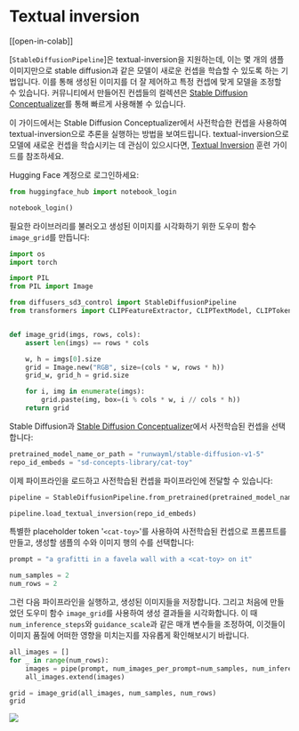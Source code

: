 # Textual inversion

[[open-in-colab]]

[`StableDiffusionPipeline`]은  textual-inversion을 지원하는데, 이는 몇 개의 샘플 이미지만으로 stable diffusion과 같은 모델이 새로운 컨셉을 학습할 수 있도록 하는 기법입니다. 이를 통해 생성된 이미지를 더 잘 제어하고 특정 컨셉에 맞게 모델을 조정할 수 있습니다. 커뮤니티에서 만들어진 컨셉들의 컬렉션은 [Stable Diffusion Conceptualizer](https://huggingface.co/spaces/sd-concepts-library/stable-diffusion-conceptualizer)를 통해 빠르게 사용해볼 수 있습니다.

이 가이드에서는 Stable Diffusion Conceptualizer에서 사전학습한 컨셉을 사용하여 textual-inversion으로 추론을 실행하는 방법을 보여드립니다. textual-inversion으로 모델에 새로운 컨셉을 학습시키는 데 관심이 있으시다면,  [Textual Inversion](./training/text_inversion)  훈련 가이드를 참조하세요.

Hugging Face 계정으로 로그인하세요:

```py
from huggingface_hub import notebook_login

notebook_login()
```

필요한 라이브러리를 불러오고 생성된 이미지를 시각화하기 위한 도우미 함수 `image_grid`를 만듭니다:

```py
import os
import torch

import PIL
from PIL import Image

from diffusers_sd3_control import StableDiffusionPipeline
from transformers import CLIPFeatureExtractor, CLIPTextModel, CLIPTokenizer


def image_grid(imgs, rows, cols):
    assert len(imgs) == rows * cols

    w, h = imgs[0].size
    grid = Image.new("RGB", size=(cols * w, rows * h))
    grid_w, grid_h = grid.size

    for i, img in enumerate(imgs):
        grid.paste(img, box=(i % cols * w, i // cols * h))
    return grid
```

Stable Diffusion과 [Stable Diffusion Conceptualizer](https://huggingface.co/spaces/sd-concepts-library/stable-diffusion-conceptualizer)에서 사전학습된 컨셉을 선택합니다:

```py
pretrained_model_name_or_path = "runwayml/stable-diffusion-v1-5"
repo_id_embeds = "sd-concepts-library/cat-toy"
```

이제 파이프라인을 로드하고 사전학습된 컨셉을 파이프라인에 전달할 수 있습니다:

```py
pipeline = StableDiffusionPipeline.from_pretrained(pretrained_model_name_or_path, torch_dtype=torch.float16).to("cuda")

pipeline.load_textual_inversion(repo_id_embeds)
```

특별한 placeholder token '`<cat-toy>`'를 사용하여 사전학습된 컨셉으로 프롬프트를 만들고, 생성할 샘플의 수와 이미지 행의 수를 선택합니다:

```py
prompt = "a grafitti in a favela wall with a <cat-toy> on it"

num_samples = 2
num_rows = 2
```

그런 다음 파이프라인을 실행하고, 생성된 이미지들을 저장합니다. 그리고 처음에 만들었던 도우미 함수 `image_grid`를 사용하여 생성 결과들을 시각화합니다. 이 때 `num_inference_steps`와 `guidance_scale`과 같은 매개 변수들을 조정하여, 이것들이 이미지 품질에 어떠한 영향을 미치는지를 자유롭게 확인해보시기 바랍니다.

```py
all_images = []
for _ in range(num_rows):
    images = pipe(prompt, num_images_per_prompt=num_samples, num_inference_steps=50, guidance_scale=7.5).images
    all_images.extend(images)

grid = image_grid(all_images, num_samples, num_rows)
grid
```

<div class="flex justify-center">
    <img src="https://huggingface.co/datasets/huggingface/documentation-images/resolve/main/diffusers/textual_inversion_inference.png">
</div>
